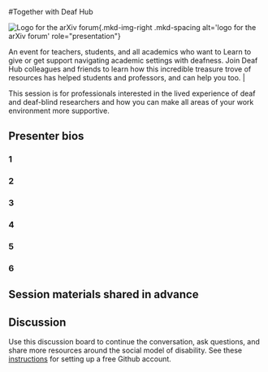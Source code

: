 #Together with Deaf Hub

![Logo for the arXiv forum](../../assets/arxiv-forum-logo-full-2024.svg){.mkd-img-right .mkd-spacing alt='logo for the arXiv forum' role="presentation"}

An event for teachers, students, and all academics who want to Learn to give or get support navigating academic settings with deafness. Join Deaf Hub colleagues and friends to learn how this incredible treasure trove of resources has helped students and professors, and can help you too. |

This session is for professionals interested in the lived experience of deaf and deaf-blind researchers and how you can make all areas of your work environment more supportive.


## Presenter bios

### 1

### 2

### 3

### 4

### 5

### 6



## Session materials shared in advance


## Discussion
Use this discussion board to continue the conversation, ask questions, and share more resources around the social model of disability. See these [instructions](discussion-board.md) for setting up a free Github account.
